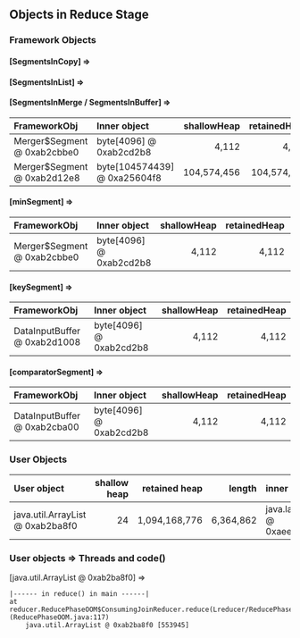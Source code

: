 ## Objects in Reduce Stage

### Framework Objects

#### [SegmentsInCopy] => 


#### [SegmentsInList] => 


#### [SegmentsInMerge / SegmentsInBuffer] => 

| FrameworkObj 	| Inner object 	| shallowHeap 	| retainedHeap 	| TaskId 	|
| :----------- | :----------- | -----------: | -----------: | -----------: |
| Merger$Segment @ 0xab2cbbe0	| byte[4096] @ 0xab2cd2b8	| 4,112	| 4,112	|-1	|
| Merger$Segment @ 0xab2d12e8	| byte[104574439] @ 0xa25604f8	| 104,574,456	| 104,574,456	|8	|


#### [minSegment] => 

| FrameworkObj 	| Inner object 	| shallowHeap 	| retainedHeap 	| TaskId 	|
| :----------- | :----------- | -----------: | -----------: |-----------: |
| Merger$Segment @ 0xab2cbbe0	| byte[4096] @ 0xab2cd2b8	| 4,112	| 4,112	|-1	|


#### [keySegment] => 

| FrameworkObj 	| Inner object 	| shallowHeap 	| retainedHeap 	|
| :----------- | :----------- | -----------: | -----------: |
| DataInputBuffer @ 0xab2d1008	| byte[4096] @ 0xab2cd2b8	| 4,112	| 4,112	|

#### [comparatorSegment] => 

| FrameworkObj 	| Inner object 	| shallowHeap 	| retainedHeap 	|
| :----------- | :----------- | -----------: | -----------: |
| DataInputBuffer @ 0xab2cba00	| byte[4096] @ 0xab2cd2b8	| 4,112	| 4,112	|


### User Objects

| User object | shallow heap | retained heap | length | inner object | inner size | threads | code() |
|:------------| ------------:| -------------:| ------:|:------------ | ----------:| :------ | :------|
| java.util.ArrayList @ 0xab2ba8f0 | 24 | 1,094,168,776 | 6,364,862 | java.lang.String @ 0xaee90470 | 256 | main | reduce |

### User objects => Threads and code() 

[java.util.ArrayList @ 0xab2ba8f0] =>

	|------ in reduce() in main ------|
	at reducer.ReducePhaseOOM$ConsumingJoinReducer.reduce(Lreducer/ReducePhaseOOM$TextPair;Ljava/util/Iterator;Lorg/apache/hadoop/mapred/OutputCollector;Lorg/apache/hadoop/mapred/Reporter;)V (ReducePhaseOOM.java:117)
		java.util.ArrayList @ 0xab2ba8f0 [553945]


